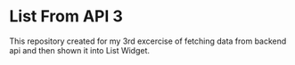 # List From API 3

This repository created for my 3rd excercise of fetching data from backend api and then shown it into List Widget.
